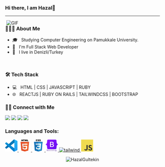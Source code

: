 ### Hi there, I am Hazal👋
<hr/>
<img align="right" alt="GIF" src="https://media.giphy.com/media/L1R1tvI9svkIWwpVYr/giphy.gif" width="500"/>


<h3> 👨🏻‍💻 About Me </h3>

- 🎓 &nbsp; Studying Computer Engineering on Pamukkale University.
- 💼 &nbsp; I'm Full Stack Web Developer
- 💒 &nbsp; I live in Denizli/Turkey

<br>
<h3>🛠 Tech Stack</h3>

- 💻 &nbsp; HTML | CSS | JAVASCRIPT | RUBY
- 🌐 &nbsp; REACTJS | RUBY ON RAILS | TAILWINDCSS  | BOOTSTRAP


<h3> 🤝🏻 Connect with Me </h3>

<a href="https://www.linkedin.com/in/hazal-g%C3%BCltekin-7b2607216/" target="_blank" rel="noopener noreferrer"><img src="https://img.icons8.com/fluency/48/000000/linkedin.png" width="50" /></a>
<a href="https://www.instagram.com/hazall.gltkn/" target="_blank" rel="noopener noreferrer"><img src="https://img.icons8.com/color/344/instagram-new--v1.png" width="50" /></a>
<a href="https://medium.com/@hazallgultekin" target="_blank" rel="noopener noreferrer"><img src="https://img.icons8.com/nolan/64/medium-new.png" width="50" /></a>
<a href="https://twitter.com/Hazallgltkn" target="_blank" rel="noopener noreferrer"><img src="https://img.icons8.com/fluency/48/000000/twitter.png" width="50" /></a>




<h3 align="left">Languages and Tools:</h3>
<p align="left"> <a href="https://code.visualstudio.com/" target="_blank" rel="noreferrer"> <img src="https://raw.githubusercontent.com/devicons/devicon/master/icons/vscode/vscode-original.svg" alt="vscode" width="40" height="40"/> </a> 
<a href="https://www.w3schools.com/html/" target="_blank" rel="noreferrer"> 
<img src="https://raw.githubusercontent.com/devicons/devicon/master/icons/html5/html5-original-wordmark.svg" alt="html5" width="40" height="40"/> </a>
<a href="https://www.w3schools.com/css/" target="_blank" rel="noreferrer"> 
<img src="https://raw.githubusercontent.com/devicons/devicon/master/icons/css3/css3-original-wordmark.svg" alt="css3" width="40" height="40"/> </a> 
<a href="https://getbootstrap.com/" target="_blank" rel="noreferrer"> 
<img src="https://raw.githubusercontent.com/devicons/devicon/master/icons/bootstrap/bootstrap-original-wordmark.svg" alt="bootstrap" width="40" height="40"/> </a> 
<a href="https://developer.mozilla.org/en-US/docs/Web/JavaScript" target="_blank" rel="noreferrer"> 
<a href="https://tailwindcss.com/" target="_blank" rel="noreferrer"> <img src="https://www.vectorlogo.zone/logos/tailwindcss/tailwindcss-icon.svg" alt="tailwind" width="40" height="40"/> </a>
<img src="https://raw.githubusercontent.com/devicons/devicon/master/icons/javascript/javascript-original.svg" alt="javascript" width="40" height="40"/> </a> 

  
</p>




<p align="center"><img src="https://github-readme-streak-stats.herokuapp.com/?user=HazalGultekin" alt="HazalGultekin" /></p>

